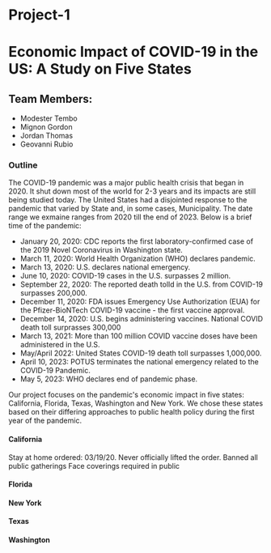 # Project-1

# Economic Impact of COVID-19 in the US: A Study on Five States

## Team Members:
- Modester Tembo
- Mignon Gordon
- Jordan Thomas
- Geovanni Rubio

### Outline
The COVID-19 pandemic was a major public health crisis that began in 2020. It shut down most of the world for 2-3 years and its impacts are still being studied today. The United States had a disjointed response to the pandemic that varied by State and, in some cases, Municipality. The date range we exmaine ranges from 2020 till the end of 2023. Below is a brief time of the pandemic:

- January 20, 2020: CDC reports the first laboratory-confirmed case of the 2019 Novel Coronavirus in Washington state.
- March 11, 2020: World Health Organization (WHO) declares pandemic.
- March 13, 2020: U.S. declares national emergency.
- June 10, 2020:  COVID-19 cases in the U.S. surpasses 2 million.
- September 22, 2020: The reported death tolld in the U.S. from COVID-19 surpasses 200,000.
- December 11, 2020: FDA issues Emergency Use Authorization (EUA) for the Pfizer-BioNTech COVID-19 vaccine - the first vaccine approval.
- December 14, 2020: U.S. begins administering vaccines. National COVID death toll surprasses 300,000
- March 13, 2021: More than 100 million COVID vaccine doses have been administered in the U.S.
- May/April 2022: United States COVID-19 death toll surpasses 1,000,000.
- April 10, 2023: POTUS terminates the national emergency related to the COVID-19 Pandemic.
- May 5, 2023: WHO declares end of pandemic phase.

Our project focuses on the pandemic's economic impact in five states: California, Florida, Texas, Washington and New York. We chose these states based on their differing approaches to public health policy during the first year of the pandemic.

#### California
  Stay at home ordered: 03/19/20. Never officially lifted the order.
  Banned all public gatherings
  Face coverings required in public

#### Florida


#### New York


#### Texas


#### Washington
